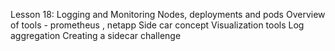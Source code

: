  Lesson 18: Logging and Monitoring Nodes, deployments and pods
Overview of tools - prometheus , netapp
Side car concept
Visualization tools
Log aggregation 
Creating a sidecar challenge
